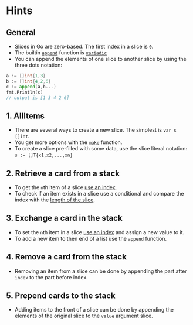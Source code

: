 # Hints

## General

- Slices in Go are zero-based. The first index in a slice is `0`. 
- The builtin [`append`][append-builtin] function is [`variadic`][variadic-gobyexample] 
- You can append the elements of one slice to another slice by using the three dots notation: 

```go
a := []int{1,3}
b := []int{4,2,6}
c := append(a,b...)  
fmt.Println(c)
// output is [1 3 4 2 6]
```

## 1. AllItems 

- There are several ways to create a new slice. The simplest is `var s []int`.
- You get more options with the [`make`][make-builtin] function. 
- To create a slice pre-filled with some data, use the slice literal notation: 
   `s := []T{x1,x2,...,xn}` 

## 2. Retrieve a card from a stack

- To get the `n`th item of a slice [use an index][go-slices].
- To check if an item exists in a slice use a conditional and compare the index with the [length of the slice][len-builtin]. 

## 3. Exchange a card in the stack

- To set the `n`th item in a slice [use an index][go-slices] and assign a new value to it.
- To add a new item to then end of a list use the `append` function. 

## 4. Remove a card from the stack 

- Removing an item from a slice can be done by appending the part after `index`
  to the part before index. 

## 5. Prepend cards to the stack

 - Adding items to the front of a slice can be done by appending the elements of
   the original slice to the `value` argument slice.  

[go-slices]: https://blog.golang.org/go-slices-usage-and-internals
[make-builtin]: https://golang.org/pkg/builtin/#make
[len-builtin]: https://golang.org/pkg/builtin/#len
[append-builtin]: https://golang.org/pkg/builtin/#append
[variadic-gobyexample]: https://gobyexample.com/variadic-functions
